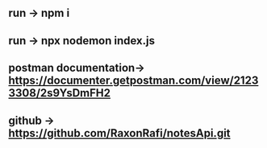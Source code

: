 ## run -> npm i
## run -> npx nodemon index.js

## postman documentation-> https://documenter.getpostman.com/view/21233308/2s9YsDmFH2

## github -> https://github.com/RaxonRafi/notesApi.git